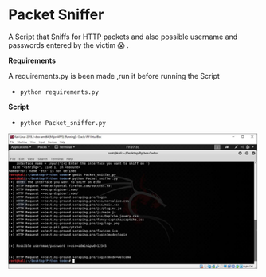 # Packet Sniffer 
 A Script that Sniffs for HTTP packets and also possible username and passwords entered by the victim  :scream: .
 
 **Requirements** 
 
 A requirements.py is been made ,run it before running the Script 
 * `python requirements.py`

**Script**
* `python Packet_sniffer.py`

<img src="./PacketSniffer.JPG" alt="PacketSniffer" width="500">
